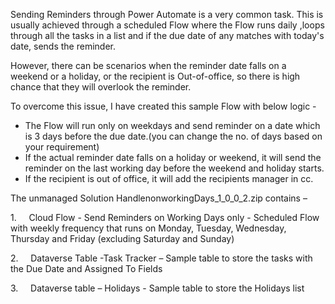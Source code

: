 Sending Reminders through Power Automate is a very common task. This is usually achieved through a scheduled Flow where the Flow runs daily ,loops through all the tasks in a list and if the due date of any matches with today's date, sends the reminder.

  

However, there can be scenarios when the reminder date falls on a weekend or a holiday, or the recipient is Out-of-office, so there is high chance that they will overlook the reminder.

  

To overcome this issue, I have created this sample Flow with below logic -

*   The Flow will run only on weekdays and send reminder on a date which is 3 days before the due date.(you can change the no. of days based on your requirement)
*   If the actual reminder date falls on a holiday or weekend, it will send the reminder on the last working day before the weekend and holiday starts.
*   If the recipient is out of office, it will add the recipients manager in cc.

  

The unmanaged Solution HandlenonworkingDays_1_0_0_2.zip contains –

1.     Cloud Flow - Send Reminders on Working Days only - Scheduled Flow with weekly frequency that runs on Monday, Tuesday, Wednesday, Thursday and Friday (excluding Saturday and Sunday)

2.     Dataverse Table -Task Tracker – Sample table to store the tasks with the Due Date and Assigned To Fields

3.     Dataverse table – Holidays - Sample table to store the Holidays list
